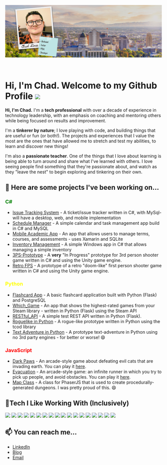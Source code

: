 <p align="center">
<img src="https://github.com/Chad-Lines/Chad-Lines/blob/main/heading.png" />
</p>
<br/>

<h1> Hi, I'm Chad. Welcome to my Github Profile <img src="https://media.giphy.com/media/hvRJCLFzcasrR4ia7z/giphy.gif" width="35px"></h1>

<p><strong>Hi, I'm Chad.</strong> I'm a <strong>tech professional</strong> with over a <emphasis>decade</emphasis> of experience in technology leadership, with an emphasis on coaching and mentoring others while being focused on results and improvement.</p>

<p>I'm a <strong>tinkerer by nature</strong>; I love playing with code, and building things that are useful or fun (or both!). The projects and experiences that I value the most are the ones that have allowed me to stretch and test my abilities, to learn and discover new things!</p>

<p>I'm also a <strong>passionate teacher</strong>. One of the things that I love about learning is being able to turn around and share what I've learned with others. I love seeing people find something that they're passionate about, and watch as they "leave the nest" to begin exploring and tinkering on their own.

<h2>🎯 Here are some projects I've been working on...</h2>
<h3><span style="color:green">C#</span></h3>
<ul>
  <li><a href="https://github.com/Chad-Lines/Project-Management-App">Issue Tracking System</a> - A ticket/issue tracker written in C#, with MySql- will have a desktop, web, and mobile implementation</li>
  <li><a href="https://github.com/Chad-Lines/Schedule-Manager">Schedule Manager</a> - A simple calendar and task management app build in C# and MySQL</li>
  <li><a href="https://github.com/Chad-Lines/Mobile-Academic-App">Mobile Academic App</a> - An app that allows users to manage terms, courses, and assessments - uses Xamarin and SQLite</li>
  <li><a href="https://github.com/Chad-Lines/Inventory-Management">Inventory Management</a> - A simple Windows app in C# that allows managing a simple inventory</li>
  <li><a href="https://github.com/Chad-Lines/3PS-Prototype">3PS-Prototype</a> - A <strong>very</strong> "In Progress" prototype for 3rd person shooter game written in C# and using the Unity game engine.</li>
  <li><a href="https://github.com/Chad-Lines/RetroFPS">Retro FPS</a> - A prototype of a retro "doom-like" first person shooter game written in C# and using the Unity game engine.</li>
</ul>

<h3><span style="color:yellow;">Python</span></h3>
<ul>
  <li><a href="https://github.com/Chad-Lines/FlashCard-App">Flashcard App</a> - A basic flashcard application built with Python (Flask) and PostgreSQL</li>
  <li><a href="https://github.com/Chad-Lines/Which_Game">Which_Game</a> - An app that shows the highest-rated games from your Steam library - written in Python (Flask) using the Steam API</li>
  <li><a href="https://github.com/Chad-Lines/RESTful_API">RESTful_API</a> - A simple test REST API written in Python (Flask).</li>
  <li><a href="https://github.com/Chad-Lines/Roguelike-in-Python">Roguelike in Python</a> - A rogue-like prototype written in Python using the tcod library</li>
  <li><a href="https://github.com/Chad-Lines/PythonTA">Text Adventure in Python</a> - A prototype text-adventure in Python using no 3rd party engines - for better or worse! 😄
</ul>

<h3><spand style="color:red;">JavaScript</span></h3>
<p> </p>
<ul>
  <li><a href="https://github.com/Chad-Lines/Dark-Paws">Dark Paws</a> - An arcade-style game about defeating evil cats that are invading earth. You can play it <a href="https://gamejolt.com/games/dark-paws/82695">here</a>.</li>
  <li><a href="https://github.com/Chad-Lines/Evacuation">Evacuation</a> - An arcade-style game: an infinite runner in which you try to pick up people, and avoid obstacles. You can play it <a href="https://gamejolt.com/games/evacuation/104607">here</a>.</li>
  <li><a href="https://github.com/Chad-Lines/Map-Class">Map Class</a> - A class for PhaserJS that is used to create procedurally-generated dungeons. I was pretty proud of this. 😄</li>
</ul>

<h2>🔭Tech I Like Working With (Inclusively)</h2>
<span>

<img height="50" src="https://www.freeiconspng.com/uploads/c-logo-icon-18.png">
<img height="50" src="https://www.vectorlogo.zone/logos/python/python-ar21.svg">

<img height="50" src="https://www.vectorlogo.zone/logos/pocoo_flask/pocoo_flask-ar21.svg">
<img height="50" src="https://www.vectorlogo.zone/logos/djangoproject/djangoproject-ar21.svg">

<img height="50" src="https://www.vectorlogo.zone/logos/jupyter/jupyter-ar21.svg">
<img height="50" src="https://1000marcas.net/wp-content/uploads/2020/12/Visual-Studio-Logo.png">

<img height="50" src="https://www.vectorlogo.zone/logos/mysql/mysql-ar21.svg">
<img height="50" src="https://www.vectorlogo.zone/logos/sqlite/sqlite-ar21.svg">
<img height="50" src="https://www.vectorlogo.zone/logos/postgresql/postgresql-ar21.svg">

<img height="50" src="https://www.vectorlogo.zone/logos/w3_html5/w3_html5-ar21.svg">
<img height="50" src="https://www.vectorlogo.zone/logos/w3_css/w3_css-ar21.svg">
<img height="50" src="https://www.vectorlogo.zone/logos/javascript/javascript-ar21.svg">




<img height="50" src="https://images-wixmp-ed30a86b8c4ca887773594c2.wixmp.com/i/2d83d34a-b844-4fda-8550-438365b03c70/d5cki5j-bc735099-7ef7-4389-8e7a-4e0151873a13.png">
<img height="50" src="https://www.vectorlogo.zone/logos/ubuntu/ubuntu-ar21.svg">
<img height="50" src="https://www.vectorlogo.zone/logos/amazon_aws/amazon_aws-ar21.svg">



<img height="50" src="https://www.vectorlogo.zone/logos/unity3d/unity3d-ar21.svg">
<img height="50" src="https://www.vectorlogo.zone/logos/godotengine/godotengine-ar21.svg">
<img height="50" src="https://www.vectorlogo.zone/logos/phaserio/phaserio-ar21.svg">

</span>

<h2>📫 You can reach me...</h2>
<ul>
  <li><a href="https://www.linkedin.com/in/chadlines/">LinkedIn</li>
  <li><a href="https://www.chadl.org">Blog</li>
  <li><a href="mailto:chad.lines1@gmail.com">Email</li>
</ul>
